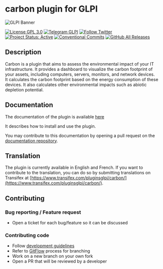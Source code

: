 # carbon plugin for GLPI

![GLPI Banner](https://user-images.githubusercontent.com/29282308/31666160-8ad74b1a-b34b-11e7-839b-043255af4f58.png)

[![License GPL 3.0](https://img.shields.io/badge/License-GPL%203.0-blue.svg)](https://github.com/pluginsGLPI/carbon/blob/master/LICENSE.md)
[![Telegram GLPI](https://img.shields.io/badge/Telegram-GLPI-blue.svg)](https://t.me/glpien)
[![Follow Twitter](https://img.shields.io/badge/Twitter-GLPI%20Project-26A2FA.svg)](https://twitter.com/GLPI_PROJECT)
[![Project Status: Active](http://www.repostatus.org/badges/latest/active.svg)](http://www.repostatus.org/#active)
[![Conventional Commits](https://img.shields.io/badge/Conventional%20Commits-1.0.0-yellow.svg)](https://conventionalcommits.org)
[![GitHub All Releases](https://img.shields.io/github/downloads/PluginsGLPI/carbon/total)](https://github.com/pluginsGLPI/carbon/releases)


## Description

Carbon is a plugin that aims to assess the environmental impact of your IT infrastructure.
It provides a dashboard to visualize the carbon footprint of your assets, including computers, servers, monitors, and network devices.
It calculates the carbon footprint based on the energy consumption of these devices. It also calculates other environmental impacts such as abiotic depletion potential.

## Documentation

The documentation of the plugin is available [here](https://glpi-plugins.readthedocs.io/en/latest/carbon/index.html)

It describes how to install and use the plugin.

You may contribute to this documentation by opening a pull request on the [documentation repository](https://github.com/pluginsGLPI/doc).

## Translation

The plugin is currently available in English and French. If you want to contribute to the translation, you can do so by submitting translations on Transifex at [https://www.transifex.com/pluginsglpi/carbon/](https://www.transifex.com/pluginsglpi/carbon/).

## Contributing

### Bug reporting / Feature request

* Open a ticket for each bug/feature so it can be discussed

### Contributing code

* Follow [development guidelines](http://glpi-developer-documentation.readthedocs.io/en/latest/plugins/index.html)
* Refer to [GitFlow](http://git-flow.readthedocs.io/) process for branching
* Work on a new branch on your own fork
* Open a PR that will be reviewed by a developer
